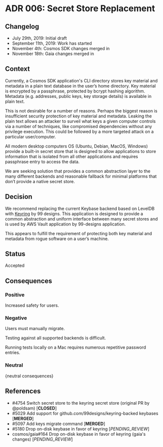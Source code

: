 # ADR 006: Secret Store Replacement

## Changelog

* July 29th, 2019: Initial draft
* September 11th, 2019: Work has started
* November 4th: Cosmos SDK changes merged in
* November 18th: Gaia changes merged in

## Context

Currently, a Cosmos SDK application's CLI directory stores key material and metadata in a plain text database in the user’s home directory.  Key material is encrypted by a passphrase, protected by bcrypt hashing algorithm. Metadata (e.g. addresses, public keys, key storage details) is available in plain text.

This is not desirable for a number of reasons. Perhaps the biggest reason is insufficient security protection of key material and metadata. Leaking the plain text allows an attacker to surveil what keys a given computer controls via a number of techniques, like compromised dependencies without any privilege execution. This could be followed by a more targeted attack on a particular user/computer.

All modern desktop computers OS (Ubuntu, Debian, MacOS, Windows) provide a built-in secret store that is designed to allow applications to store information that is isolated from all other applications and requires passphrase entry to access the data.

We are seeking solution that provides a common abstraction layer to the many different backends and reasonable fallback for minimal platforms that don’t provide a native secret store.

## Decision

We recommend replacing the current Keybase backend based on LevelDB with [Keyring](https://github.com/99designs/keyring) by 99 designs. This application is designed to provide a common abstraction and uniform interface between many secret stores and is used by AWS Vault application by 99-designs application.

This appears to fulfill the requirement of protecting both key material and metadata from rogue software on a user’s machine.

## Status

Accepted

## Consequences

### Positive

Increased safety for users.

### Negative

Users must manually migrate.

Testing against all supported backends is difficult.

Running tests locally on a Mac requires numerous repetitive password entries.

### Neutral

{neutral consequences}

## References

* #4754 Switch secret store to the keyring secret store (original PR by @poldsam) [__CLOSED__]
* #5029 Add support for github.com/99designs/keyring-backed keybases [__MERGED__]
* #5097 Add keys migrate command [__MERGED__]
* #5180 Drop on-disk keybase in favor of keyring [_PENDING_REVIEW_]
* cosmos/gaia#164 Drop on-disk keybase in favor of keyring (gaia's changes) [_PENDING_REVIEW_]
